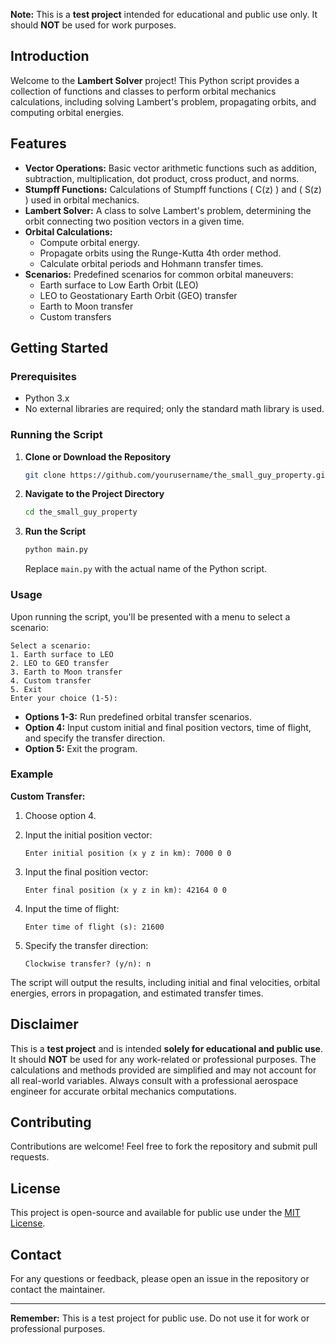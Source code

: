 **Note:** This is a **test project** intended for educational and public use only. It should **NOT** be used for work purposes.

## Introduction

Welcome to the **Lambert Solver** project! This Python script provides a collection of functions and classes to perform orbital mechanics calculations, including solving Lambert's problem, propagating orbits, and computing orbital energies.

## Features

- **Vector Operations:** Basic vector arithmetic functions such as addition, subtraction, multiplication, dot product, cross product, and norms.
- **Stumpff Functions:** Calculations of Stumpff functions \( C(z) \) and \( S(z) \) used in orbital mechanics.
- **Lambert Solver:** A class to solve Lambert's problem, determining the orbit connecting two position vectors in a given time.
- **Orbital Calculations:**
  - Compute orbital energy.
  - Propagate orbits using the Runge-Kutta 4th order method.
  - Calculate orbital periods and Hohmann transfer times.
- **Scenarios:** Predefined scenarios for common orbital maneuvers:
  - Earth surface to Low Earth Orbit (LEO)
  - LEO to Geostationary Earth Orbit (GEO) transfer
  - Earth to Moon transfer
  - Custom transfers

## Getting Started

### Prerequisites

- Python 3.x
- No external libraries are required; only the standard math library is used.

### Running the Script

1. **Clone or Download the Repository**

   ```bash
   git clone https://github.com/yourusername/the_small_guy_property.git
   ```

2. **Navigate to the Project Directory**

   ```bash
   cd the_small_guy_property
   ```

3. **Run the Script**

   ```bash
   python main.py
   ```

   Replace `main.py` with the actual name of the Python script.

### Usage

Upon running the script, you'll be presented with a menu to select a scenario:

```
Select a scenario:
1. Earth surface to LEO
2. LEO to GEO transfer
3. Earth to Moon transfer
4. Custom transfer
5. Exit
Enter your choice (1-5):
```

- **Options 1-3:** Run predefined orbital transfer scenarios.
- **Option 4:** Input custom initial and final position vectors, time of flight, and specify the transfer direction.
- **Option 5:** Exit the program.

### Example

**Custom Transfer:**

1. Choose option 4.
2. Input the initial position vector:

   ```
   Enter initial position (x y z in km): 7000 0 0
   ```

3. Input the final position vector:

   ```
   Enter final position (x y z in km): 42164 0 0
   ```

4. Input the time of flight:

   ```
   Enter time of flight (s): 21600
   ```

5. Specify the transfer direction:

   ```
   Clockwise transfer? (y/n): n
   ```

The script will output the results, including initial and final velocities, orbital energies, errors in propagation, and estimated transfer times.

## Disclaimer

This is a **test project** and is intended **solely for educational and public use**. It should **NOT** be used for any work-related or professional purposes. The calculations and methods provided are simplified and may not account for all real-world variables. Always consult with a professional aerospace engineer for accurate orbital mechanics computations.

## Contributing

Contributions are welcome! Feel free to fork the repository and submit pull requests.

## License

This project is open-source and available for public use under the [MIT License](LICENSE).

## Contact

For any questions or feedback, please open an issue in the repository or contact the maintainer.

---

**Remember:** This is a test project for public use. Do not use it for work or professional purposes.